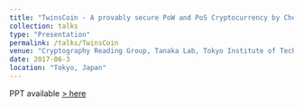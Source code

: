 ```yaml
---
title: "TwinsCoin - A provably secure PoW and PoS Cryptocurrency by Chepurnoy et al."
collection: talks
type: "Presentation"
permalink: /talks/TwinsCoin
venue: "Cryptography Reading Group, Tanaka Lab, Tokyo Institute of Techonology"
date: 2017-06-3
location: "Tokyo, Japan"
---
```

PPT available [> here](https://github.com/mayank0403/mayank0403.github.io/files/TwinsCoin.pdf)
